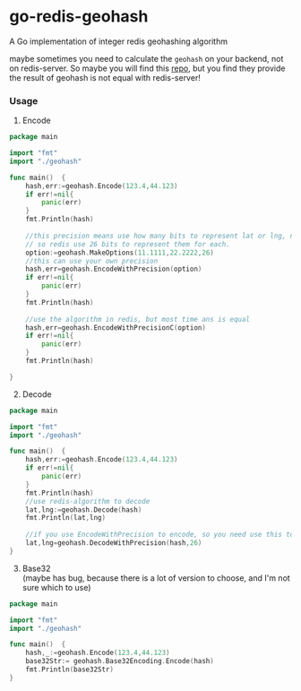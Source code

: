 # go-redis-geohash

A Go implementation of integer redis geohashing algorithm

maybe sometimes you need to calculate the `geohash` on your backend, not on redis-server. So maybe you will find this [repo](https://github.com/mmcloughlin/geohash), but you find they provide the result of geohash is not equal with redis-server! 


### Usage

1. Encode
~~~go
package main

import "fmt"
import "./geohash"

func main()  {
	hash,err:=geohash.Encode(123.4,44.123)
	if err!=nil{
		panic(err) 
	}
	fmt.Println(hash)
	
	//this precision means use how many bits to represent lat or lng, not total,
	// so redis use 26 bits to represent them for each.
	option:=geohash.MakeOptions(11.1111,22.2222,26)
	//this can use your own precision
	hash,err=geohash.EncodeWithPrecision(option)
	if err!=nil{
		panic(err)
	}
	fmt.Println(hash)
	
	//use the algorithm in redis, but most time ans is equal
	hash,err=geohash.EncodeWithPrecisionC(option)
	if err!=nil{
		panic(err)
	}
	fmt.Println(hash)

}


~~~

2. Decode
~~~go
package main

import "fmt"
import "./geohash"

func main()  {
	hash,err:=geohash.Encode(123.4,44.123)
	if err!=nil{
		panic(err)
	}
	fmt.Println(hash)
	//use redis-algorithm to decode
	lat,lng:=geohash.Decode(hash)
	fmt.Println(lat,lng)
	
	//if you use EncodeWithPrecision to encode, so you need use this to decode
	lat,lng=geohash.DecodeWithPrecision(hash,26)
}

~~~


3. Base32 \
(maybe has bug, because there is a lot of version to choose, and I'm not sure which to use)
~~~go
package main

import "fmt"
import "./geohash"

func main()  {
	hash,_:=geohash.Encode(123.4,44.123)
    base32Str:= geohash.Base32Encoding.Encode(hash)
	fmt.Println(base32Str)
}

~~~